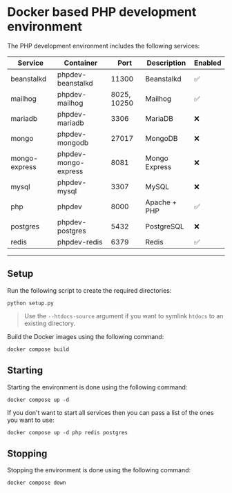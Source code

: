 # Docker based PHP development environment

The PHP development environment includes the following services:

| Service       | Container            | Port        | Description   | Enabled |
|---------------|----------------------|-------------|---------------|---------|
| beanstalkd    | phpdev-beanstalkd    | 11300       | Beanstalkd    | ✅      |
| mailhog       | phpdev-mailhog       | 8025, 10250 | Mailhog       | ✅      |
| mariadb       | phpdev-mariadb       | 3306        | MariaDB       | ❌      |
| mongo         | phpdev-mongodb       | 27017       | MongoDB       | ❌      |
| mongo-express | phpdev-mongo-express | 8081        | Mongo Express | ❌      |
| mysql         | phpdev-mysql         | 3307        | MySQL         | ❌      |
| php           | phpdev               | 8000        | Apache + PHP  | ✅      |
| postgres      | phpdev-postgres      | 5432        | PostgreSQL    | ❌      |
| redis         | phpdev-redis         | 6379        | Redis         | ✅      |

-----------

## Setup

Run the following script to create the required directories:

```
python setup.py
```

> Use the `--htdocs-source` argument if you want to symlink `htdocs` to an existing directory.

Build the Docker images using the following command:

```
docker compose build
```

## Starting

Starting the environment is done using the following command:

```
docker compose up -d
```

If you don't want to start all services then you can pass a list of the ones you want to use:

```
docker compose up -d php redis postgres
```

## Stopping

Stopping the environment is done using the following command:

```
docker compose down
```
